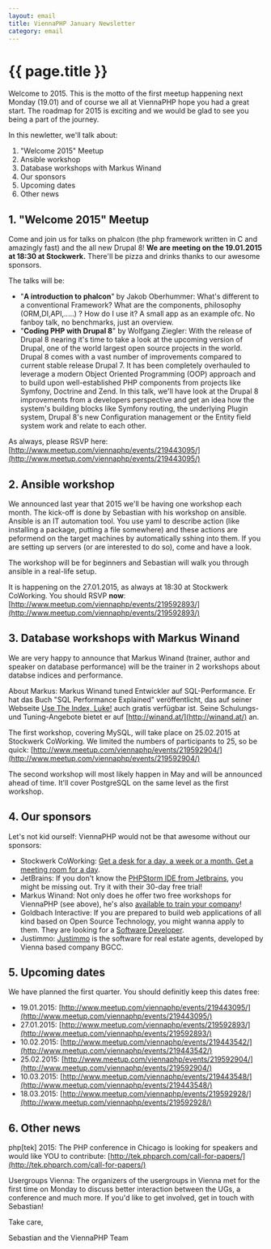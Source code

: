 ```yaml
---
layout: email
title: ViennaPHP January Newsletter
category: email
---
```

# {{ page.title }}

Welcome to 2015. This is the motto of the first meetup happening next Monday (19.01) and of course we all at ViennaPHP hope you had a great start. The roadmap for 2015 is exciting and we would be glad to see you being a part of the journey.

In this newletter, we'll talk about:

1. "Welcome 2015" Meetup
2. Ansible workshop
3. Database workshops with Markus Winand
4. Our sponsors
5. Upcoming dates
6. Other news

## 1. "Welcome 2015" Meetup

Come and join us for talks on phalcon (the php framework written in C and amazingly fast) and the all new Drupal 8! **We are meeting on the 19.01.2015 at 18:30 at Stockwerk.** There'll be pizza and drinks thanks to our awesome sponsors.

The talks will be:

* "**A introduction to phalcon**" by Jakob Oberhummer: What's different to a conventional Framework? What are the components, philosophy (ORM,DI,API,.....) ? How do I use it? A small app as an example ofc. No fanboy talk, no benchmarks, just an overview. 
* "**Coding PHP with Drupal 8**" by Wolfgang Ziegler: With the release of Drupal 8 nearing it's time to take a look at the upcoming version of Drupal, one of the world largest open source projects in the world. Drupal 8 comes with a vast number of improvements compared to current stable release Drupal 7. It has been completely overhauled to leverage a modern Object Oriented Programming (OOP) approach and to build upon well-established PHP components from projects like Symfony, Doctrine and Zend. In this talk, we'll have look at the Drupal 8 improvements from a developers perspective and get an idea how the system's building blocks like Symfony routing, the underlying Plugin system, Drupal 8's  new Configuration management or the Entity field system work and relate to each other.

As always, please RSVP here: [http://www.meetup.com/viennaphp/events/219443095/](http://www.meetup.com/viennaphp/events/219443095/)

## 2. Ansible workshop

We announced last year that 2015 we'll be having one workshop each month. The kick-off is done by Sebastian with his workshop on ansible. Ansible is an IT automation tool. You use yaml to describe action (like installing a package, putting a file somewhere) and these actions are peformend on the target machines by automatically sshing into them. If you are setting up servers (or are interested to do so), come and have a look.

The workshop will be for beginners and Sebastian will walk you through ansible in a real-life setup.

It is happening on the 27.01.2015, as always at 18:30 at Stockwerk CoWorking. You should RSVP **now**: [http://www.meetup.com/viennaphp/events/219592893/](http://www.meetup.com/viennaphp/events/219592893/) 

## 3. Database workshops with Markus Winand

We are very happy to announce that Markus Winand (trainer, author and speaker on database performance) will be the trainer in 2 workshops about databse indices and performance.

About Markus: Markus Winand tuned Entwickler auf SQL-Performance. Er hat das Buch "SQL Performance Explained" veröffentlicht, das auf seiner Webseite [Use The Index, Luke!](http://use-the-index-luke.com/) auch gratis verfügbar ist. Seine Schulungs- und Tuning-Angebote bietet er auf [http://winand.at/](http://winand.at/) an.

The first workshop, covering MySQL, will take place on 25.02.2015 at Stockwerk CoWorking. We limited the numbers of participants to 25, so be quick: [http://www.meetup.com/viennaphp/events/219592904/](http://www.meetup.com/viennaphp/events/219592904/)

The second workshop will most likely happen in May and will be announced ahead of time. It'll cover PostgreSQL on the same level as the first workshop.

## 4. Our sponsors

Let's not kid ourself: ViennaPHP would not be that awesome without our sponsors:

* Stockwerk CoWorking: [Get a desk for a day, a week or a month. Get a meeting room for a day](http://stockwerk.co.at/).
* JetBrains: If you don't know the [PHPStorm IDE from Jetbrains](https://www.jetbrains.com/phpstorm/), you might be missing out. Try it with their 30-day free trial!
* Markus Winand: Not only does he offer two free workshops for ViennaPHP (see above), he's also [available to train your company](http://winand.at/de/langfristige-sicherheit-sql-performance-training)!
* Goldbach Interactive: If you are prepared to build web applications of all kind based on Open Source Technology, you might wanna apply to them. They are looking for a [Software Developer](http://www.goldbachaustria.at/ueber-uns-de/jobs/software-developer-php).
* Justimmo: [Justimmo](http://www.justimmo.at/) is the software for real estate agents, developed by Vienna based company BGCC.

## 5. Upcoming dates

We have planned the first quarter. You should definitly keep this dates free:

* 19.01.2015: [http://www.meetup.com/viennaphp/events/219443095/](http://www.meetup.com/viennaphp/events/219443095/)
* 27.01.2015: [http://www.meetup.com/viennaphp/events/219592893/](http://www.meetup.com/viennaphp/events/219592893/) 
* 10.02.2015: [http://www.meetup.com/viennaphp/events/219443542/](http://www.meetup.com/viennaphp/events/219443542/)
* 25.02.2015: [http://www.meetup.com/viennaphp/events/219592904/](http://www.meetup.com/viennaphp/events/219592904/)
* 10.03.2015: [http://www.meetup.com/viennaphp/events/219443548/](http://www.meetup.com/viennaphp/events/219443548/)
* 18.03.2015: [http://www.meetup.com/viennaphp/events/219592928/](http://www.meetup.com/viennaphp/events/219592928/)

## 6. Other news

php[tek] 2015: The PHP conference in Chicago is looking for speakers and would like YOU to contribute: [http://tek.phparch.com/call-for-papers/](http://tek.phparch.com/call-for-papers/)

Usergroups Vienna: The organizers of the usergroups in Vienna met for the first time on Monday to discuss better interaction between the UGs, a conference and much more. If you'd like to get involved, get in touch with Sebastian!

Take care,

Sebastian and the ViennaPHP Team
